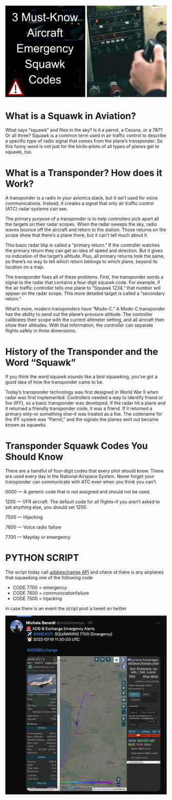 ![Screenshot](images/sw.jpeg)


# What is a Squawk in Aviation?

What says “squawk” and flies in the sky? Is it a parrot, a Cessna, or a 787? Or all three? Squawk is a common term used in air traffic control to describe a specific type of radio signal that comes from the plane’s transponder. So this funny word is not just for the birds–pilots of all types of planes get to squawk, too.

# What is a Transponder? How does it Work?

A transponder is a radio in your avionics stack, but it isn’t used for voice communications. Instead, it creates a signal that only air traffic control (ATC) radar systems can see. 

The primary purpose of a transponder is to help controllers pick apart all the targets on their radar scopes. When the radar sweeps the sky, radio waves bounce off the aircraft and return to the station. Those returns on the scope show that there’s a plane there, but it can’t tell much about it.

This basic radar blip is called a “primary return.” If the controller watches the primary return they can get an idea of speed and direction. But it gives no indication of the target’s altitude. Plus, all primary returns look the same, so there’s no way to tell which return belongs to which plane, beyond its location on a map. 

The transponder fixes all of these problems. First, the transponder sends a signal to the radar that contains a four-digit squawk code. For example, if the air traffic controller tells one plane to “Squawk 1234,” that number will appear on the radar scope. This more detailed target is called a “secondary return.”

What’s more, modern transponders have “Mode-C.” A Mode-C transponder has the ability to send out the plane’s pressure altitude. The controller calibrates their scope with the current altimeter setting, and all aircraft then show their altitudes. With that information, the controller can separate flights safely in three dimensions. 

# History of the Transponder and the Word “Squawk”

If you think the word squawk sounds like a bird squawking, you’ve got a good idea of how the transponder came to be. 

Today’s transponder technology was first designed in World War II when radar was first implemented. Controllers needed a way to identify friend or foe (IFF), so a basic transponder was developed. If the radar hit a plane and it returned a friendly transponder code, it was a friend. If it returned a primary only–or something else–it was treated as a foe. The codename for the IFF system was “Parrot,” and the signals the planes sent out became known as squawks.

# Transponder Squawk Codes You Should Know

There are a handful of four-digit codes that every pilot should know. These are used every day in the National Airspace System. Never forget your transponder can communicate with ATC even when you think you can’t.

0000 — A generic code that is not assigned and should not be used.

1200 — VFR aircraft. The default code for all flights–if you aren’t asked to set anything else, you should set 1200.

7500 — Hijacking

7600 — Voice radio failure

7700 — Mayday or emergency

# PYTHON SCRIPT
The script today call [adsbexchange API](https://www.adsbexchange.com/) and check id there is any airplanes that squawking one of the following code

- CODE 7700 = emergency
- CODE 7600 = communicationfailure
- CODE 7500 = hijacking

in case there is an event the script post a tweet on twitter 

![Screenshot](images/tweet_squak.png)
